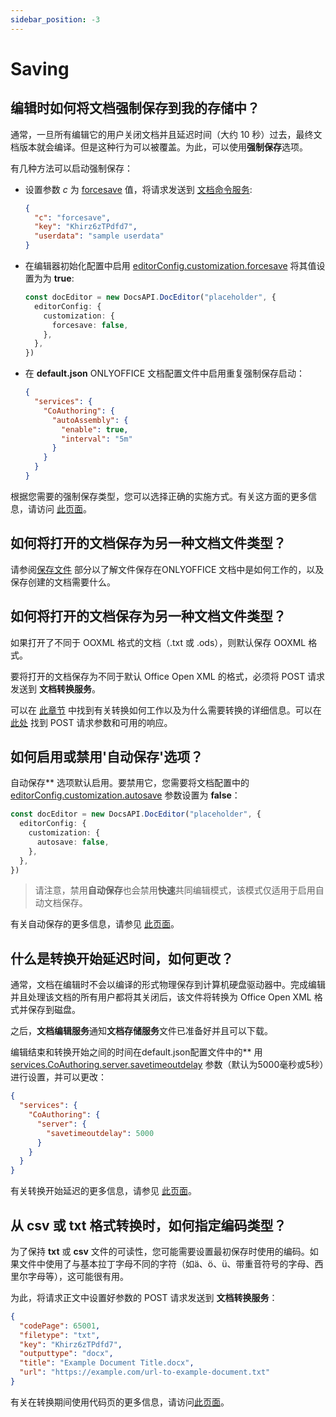 ```yaml
---
sidebar_position: -3
---
```


# Saving

## 编辑时如何将文档强制保存到我的存储中？

通常，一旦所有编辑它的用户关闭文档并且延迟时间（大约 10 秒）过去，最终文档版本就会编译。但是这种行为可以被覆盖。为此，可以使用**强制保存**选项。

有几种方法可以启动强制保存：

- 设置参数 *c* 为 [forcesave](../../additional-api/command-service/forcesave.md) 值，将请求发送到 [文档命令服务](../../additional-api/command-service/command-service.md):

  ``` json
  {
    "c": "forcesave",
    "key": "Khirz6zTPdfd7",
    "userdata": "sample userdata"
  }
  ```

- 在编辑器初始化配置中启用 [editorConfig.customization.forcesave](../../usage-api/config/editor/customization/customization-standard-branding.md#forcesave) 将其值设置为为 **true**:

  ``` ts
  const docEditor = new DocsAPI.DocEditor("placeholder", {
    editorConfig: {
      customization: {
        forcesave: false,
      },
    },
  })
  ```

- 在 **default.json** ONLYOFFICE 文档配置文件中启用重复强制保存启动：

  ``` json
  {
    "services": {
      "CoAuthoring": {
        "autoAssembly": {
          "enable": true,
          "interval": "5m"
        }
      }
    }
  }
  ```

根据您需要的强制保存类型，您可以选择正确的实施方式。有关这方面的更多信息，请访问 [此页面](../../get-started/how-it-works/saving-file.md#force-saving)。

## 如何将打开的文档保存为另一种文档文件类型？

请参阅[保存文件](../../get-started/how-it-works/saving-file.md) 部分以了解文件保存在ONLYOFFICE 文档中是如何工作的，以及保存创建的文档需要什么。

## 如何将打开的文档保存为另一种文档文件类型？

如果打开了不同于 OOXML 格式的文档（.txt 或 .ods），则默认保存 OOXML 格式。

要将打开的文档保存为不同于默认 Office Open XML 的格式，必须将 POST 请求发送到 **文档转换服务**。

可以在 [此章节](../../get-started/how-it-works/converting-and-downloading-file.md) 中找到有关转换如何工作以及为什么需要转换的详细信息。可以在 [此处](../../additional-api/conversion-api/request.md) 找到 POST 请求参数和可用的响应。

## 如何启用或禁用'自动保存'选项？

自动保存** 选项默认启用。要禁用它，您需要将文档配置中的 [editorConfig.customization.autosave](../../usage-api/config/editor/customization/customization-standard-branding.md#autosave) 参数设置为 **false**：

  ``` ts
  const docEditor = new DocsAPI.DocEditor("placeholder", {
    editorConfig: {
      customization: {
        autosave: false,
      },
    },
  })
  ```

> 请注意，禁用**自动保存**也会禁用**快速**共同编辑模式，该模式仅适用于启用自动文档保存。

有关自动保存的更多信息，请参见 [此页面](../../usage-api/config/editor/customization/customization-standard-branding.md#autosave)。

## 什么是转换开始延迟时间，如何更改？

通常，文档在编辑时不会以编译的形式物理保存到计算机硬盘驱动器中。完成编辑并且处理该文档的所有用户都将其关闭后，该文件将转换为 Office Open XML 格式并保存到磁盘。

之后，**文档编辑服务**通知**文档存储服务**文件已准备好并且可以下载。

编辑结束和转换开始之间的时间在default.json配置文件中的** 用 [services.CoAuthoring.server.savetimeoutdelay](https://helpcenter.onlyoffice.com/installation/docs-developer-configuring.aspx#services-CoAuthoring-server-savetimeoutdelay) 参数（默认为5000毫秒或5秒）进行设置，并可以更改：

  ``` json
  {
    "services": {
      "CoAuthoring": {
        "server": {
          "savetimeoutdelay": 5000
        }
      }
    }
  }
  ```

有关转换开始延迟的更多信息，请参见 [此页面](../../get-started/how-it-works/saving-file.md)。

## 从 csv 或 txt 格式转换时，如何指定编码类型？

为了保持 **txt** 或 **csv** 文件的可读性，您可能需要设置最初保存时使用的编码。如果文件中使用了与基本拉丁字母不同的字符（如ä、ö、ü、带重音符号的字母、西里尔字母等），这可能很有用。

为此，将请求正文中设置好参数的 POST 请求发送到 **文档转换服务**：

  ``` json
  {
    "codePage": 65001,
    "filetype": "txt",
    "key": "Khirz6zTPdfd7",
    "outputtype": "docx",
    "title": "Example Document Title.docx",
    "url": "https://example.com/url-to-example-document.txt"
  }
  ```

有关在转换期间使用代码页的更多信息，请访问[此页面](../../additional-api/conversion-api/request.md#codepage)。
